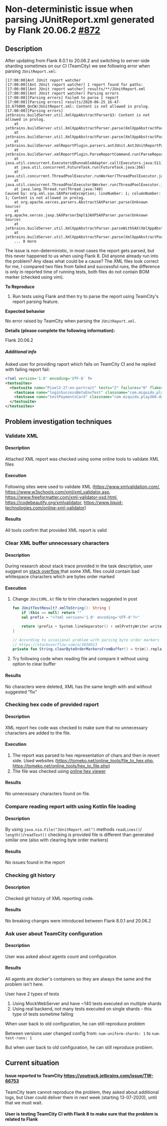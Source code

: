 # Non-deterministic issue when parsing JUnitReport.xml generated by Flank 20.06.2 [#872](https://github.com/Flank/flank/issues/872)



## Description

After updating from Flank 8.0.1 to 20.06.2 and switching to server-side sharding sometimes on our CI (TeamCity) we see following error when parsing `JUnitReport.xml`:
```
[17:00:00]Ant JUnit report watcher
[17:00:00][Ant JUnit report watcher] 1 report found for paths:
[17:00:00][Ant JUnit report watcher] results/**/JUnitReport.xml
[17:00:00][Ant JUnit report watcher] Parsing errors
[17:00:00][Parsing errors] Failed to parse 1 report
[17:00:00][Parsing errors] results/2020-06-25_16-47-33.675000_QnCW/JUnitReport.xml: Content is not allowed in prolog.
[17:00:00][Parsing errors] jetbrains.buildServer.util.XmlXppAbstractParser$3: Content is not allowed in prolog.
	at jetbrains.buildServer.util.XmlXppAbstractParser.parse(XmlXppAbstractParser.java:39)
	at jetbrains.buildServer.util.XmlXppAbstractParser.parse(XmlXppAbstractParser.java:31)
	at jetbrains.buildServer.xmlReportPlugin.parsers.antJUnit.AntJUnitReportParser.parse(AntJUnitReportParser.java:179)
	at jetbrains.buildServer.xmlReportPlugin.ParseReportCommand.run(ParseReportCommand.java:62)
	at java.util.concurrent.Executors$RunnableAdapter.call(Executors.java:511)
	at java.util.concurrent.FutureTask.run(FutureTask.java:266)
	at java.util.concurrent.ThreadPoolExecutor.runWorker(ThreadPoolExecutor.java:1149)
	at java.util.concurrent.ThreadPoolExecutor$Worker.run(ThreadPoolExecutor.java:624)
	at java.lang.Thread.run(Thread.java:748)
Caused by: org.xml.sax.SAXParseException; lineNumber: 1; columnNumber: 1; Content is not allowed in prolog.
	at org.apache.xerces.parsers.AbstractSAXParser.parse(Unknown Source)
	at org.apache.xerces.jaxp.SAXParserImpl$JAXPSAXParser.parse(Unknown Source)
	at jetbrains.buildServer.util.XmlXppAbstractParser.parseWithSAX(XmlXppAbstractParser.java:240)
	at jetbrains.buildServer.util.XmlXppAbstractParser.parse(XmlXppAbstractParser.java:37)
	... 8 more
```
The issue is non-deterministic, in most cases the report gets parsed, but this never happened to us when using Flank 8. Did anyone already run into the problem? Any ideas what could be a cause? The XML files look correct for me, I compared two files from failed and successful runs, the difference is only in reported time of running tests, both files do not contain BOM marker (checked using vim).

**To Reproduce**

1. Run tests using Flank and then try to parse the report using TeamCity's report parsing feature.

**Expected behavior**

No error raised by TeamCity when parsing the `JUnitReport.xml`.

**Details (please complete the following information):**

Flank 20.06.2

##### Additional info

Asked user for providing raport which fails on TeamCity CI and he replied with failing report fail:

```xml
<?xml version='1.0' encoding='UTF-8' ?>
<testsuites>
  <testsuite name="Pixel2-27-en-portrait" tests="2" failures="0" flakes="0" errors="0" skipped="0" time="39.151" timestamp="2020-07-01T16:46:41" hostname="localhost">
    <testcase name="loginSuccessBetaEnvTest" classname="com.miquido.play360.login.LoginBetaEnvTest" time="19.133"/>
    <testcase name="testPaymentsCard" classname="com.miquido.play360.dashboard.PaymentCardBetaEnvTest" time="20.019"/>
  </testsuite>
</testsuites>

```



## Problem investigation techniques

### Validate XML

#### Description

Attached XML report was checked using some online tools to validate XML files

#### Execution

Following sites were used to validate XML (https://www.xmlvalidation.com/, https://www.w3schools.com/xml/xml_validator.asp, https://www.freeformatter.com/xml-validator-xsd.html, https://codebeautify.org/xmlvalidator, https://www.liquid-technologies.com/online-xml-validator)

#### Results

All tools confirm that provided XML report is valid



### Clear XML buffer unnecessary characters

#### Description

During research about stack trace provided in the task description, user suggest on [stack overflow ](https://stackoverflow.com/questions/3030903/content-is-not-allowed-in-prolog-when-parsing-perfectly-valid-xml-on-gae/3030913#3030913)that some XML files could contain bad whitespace characters which are bytes order marked

#### Execution

1. Change `JUnitXML.kt` file to trim characters suggested in post

   ```kotlin
   fun JUnitTestResult?.xmlToString(): String {
       if (this == null) return ""
       val prefix = "<?xml version='1.0' encoding='UTF-8'?>"
   
       return (prefix + System.lineSeparator() + xmlPrettyWriter.writeValueAsString(this)).clearByteOrderMarkersFromBuffer()
   }
   
   // According to occasional problem with parsing byte order markers should be cleared from buffer
   // https://stackoverflow.com/a/3030913
   private fun String.clearByteOrderMarkersFromBuffer() = trim().replaceFirst("^([\\W]+)<","<")
   ```

2. Try following code when reading file and compare it without using option to clear buffer

#### Results

No characters were deleted, XML has the same length with and without suggested "fix"



### Checking hex code of provided raport

#### Description

XML report hex code was checked to make sure that no unnecessary characters are added to the file.

#### Execution

1. The report was parsed to hex representation of chars and then in revert side. Used websites (https://tomeko.net/online_tools/file_to_hex.php, https://tomeko.net/online_tools/hex_to_file.php)
2. The file was checked using [online hex viewer](https://www.onlinehexeditor.com/) 

#### Results

No unnecessary characters found on file.



### Compare reading report with using Kotlin file loading

#### Description

By using `java.nio.File("JUnitReport.xml")` methods `readLines()`/ `length()`/`readText()` checking is provided file is different than generated similar one (also with clearing byte order markers)

#### Results

No issues found in the report



### Checking git history

#### Description

Checked git history of XML reporting code.

#### Results

No breaking changes were introduced between Flank 8.0.1 and 20.06.2



### Ask user about TeamCity configuration

#### Description

User was asked about agents count and configuration 

#### Results

All agents are docker's containers so they are always the same and the problem isn't here. 

User have 2 types of tests

1. Using MockWebServer and have ~140 tests executed on multiple shards
2. Using real backend, not many tests executed on single shards - this type of tests sometime falling

When user back to old configuration, he can still reproduce problem

Between versions user changed config from:
`num-uniform-shards: 1`
to
`num-test-runs: 1`

But when user back to old configuration, he can still reproduce problem.

## Current situation

#### Issue reported to TeamCity https://youtrack.jetbrains.com/issue/TW-66753

TeamCity team cannot reproduce the problem, they asked about additional logs, but User could deliver them in next week (starting 13-07-2020), until that we must wait.



#### User is testing TeamCity CI with Flank 8 to make sure that the problem is related to Flank
